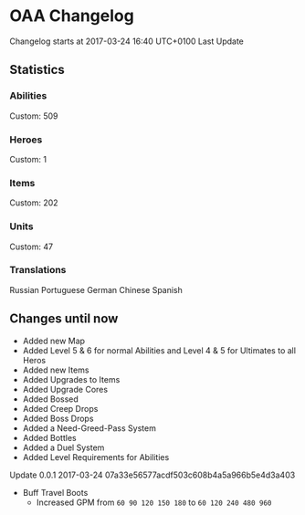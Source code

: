 # OAA Changelog
Changelog starts at 2017-03-24 16:40 UTC+0100
Last Update 

## Statistics
### Abilities
Custom: 509
### Heroes
Custom: 1
### Items
Custom: 202
### Units
Custom: 47
### Translations
Russian
Portuguese
German
Chinese
Spanish
## Changes until now
* Added new Map
* Added Level 5 & 6 for normal Abilities and Level 4 & 5 for Ultimates to all Heros
* Added new Items
* Added Upgrades to Items
* Added Upgrade Cores
* Added Bossed
* Added Creep Drops
* Added Boss Drops
* Added a Need-Greed-Pass System
* Added Bottles
* Added a Duel System
* Added Level Requirements for Abilities

Update 0.0.1 2017-03-24 07a33e56577acdf503c608b4a5a966b5e4d3a403
* Buff Travel Boots
  * Increased GPM from `60 90 120 150 180` to `60 120 240 480 960`
